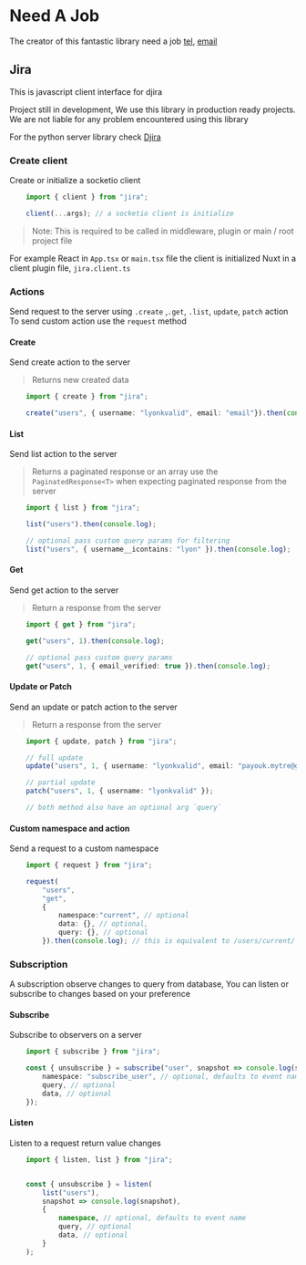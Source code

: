 # Need A Job

The creator of this fantastic library need a job
[tel](tel:+2349076931902),
[email](usegong@gmail.com)

## Jira

This is javascript client interface for djira

Project still in development, We use this library in production ready projects.
We are not liable for any problem encountered using this library

For the python server library check
[Djira](https://github.com/lyonkvalid/djira)

### Create client

Create or initialize a socketio client

```ts
    import { client } from "jira";

    client(...args); // a socketio client is initialize
```

> Note: This is required to be called in middleware, plugin or main / root project file

For example
React in `App.tsx` or `main.tsx` file the client is initialized
Nuxt in a client plugin file, `jira.client.ts`

### Actions

Send request to the server using `.create` ,`.get`, `.list`, `update`, `patch` action
To send custom action use the `request` method

#### Create

Send create action to the server

> Returns new created data

```ts
    import { create } from "jira";

    create("users", { username: "lyonkvalid", email: "email"}).then(console.log);
```

#### List

Send list action to the server

> Returns a paginated response or an array use the `PaginatedResponse<T>` when expecting paginated response from the server

```ts
    import { list } from "jira";

    list("users").then(console.log);

    // optional pass custom query params for filtering 
    list("users", { username__icontains: "lyon" }).then(console.log);
```

#### Get

Send get action to the server

> Return a response from the server

```ts
    import { get } from "jira";

    get("users", 1).then(console.log);

    // optional pass custom query params 
    get("users", 1, { email_verified: true }).then(console.log);
```

#### Update or Patch

Send an update or patch action to the server

> Return a response from the server

```ts
    import { update, patch } from "jira";

    // full update
    update("users", 1, { username: "lyonkvalid", email: "payouk.mytre@gmail.com", displayName: "Oguntunde Caleb Fiyinfoluwa"});

    // partial update 
    patch("users", 1, { username: "lyonkvalid" });

    // both method also have an optional arg `query`
```

#### Custom namespace and action

Send a request to a custom namespace

```ts
    import { request } from "jira";

    request(
        "users", 
        "get", 
        { 
            namespace:"current", // optional 
            data: {}, // optional,
            query: {}, // optional
        }).then(console.log); // this is equivalent to /users/current/ in http path

```

### Subscription

A subscription observe changes to query from database, You can listen or subscribe to changes based on your preference

#### Subscribe

Subscribe to observers on a server

```ts
    import { subscribe } from "jira";

    const { unsubscribe } = subscribe("user", snapshot => console.log(snapshot), {
        namespace: "subscribe_user", // optional, defaults to event name,
        query, // optional
        data, // optional
    });
```

#### Listen

Listen to a request return value changes

```ts
    import { listen, list } from "jira";


    const { unsubscribe } = listen(
        list("users"),
        snapshot => console.log(snapshot),
        {
            namespace, // optional, defaults to event name
            query, // optional
            data, // optional
        }
    );
```

